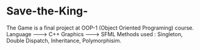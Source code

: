 # Save-the-King-
The Game is a final project at OOP-1 (Object Oriented Programing) course. Language ---> C++ Graphics ---> SFML Methods used : Singleton, Double Dispatch, Inheritance, Polymorphisim.
